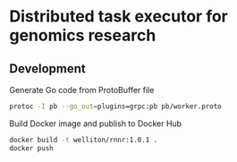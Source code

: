 # Distributed task executor for genomics research

## Development

Generate Go code from ProtoBuffer file

```bash
protoc -I pb --go_out=plugins=grpc:pb pb/worker.proto 
```

Build Docker image and publish to Docker Hub

```bash
docker build -t welliton/rnnr:1.0.1 .
docker push
```